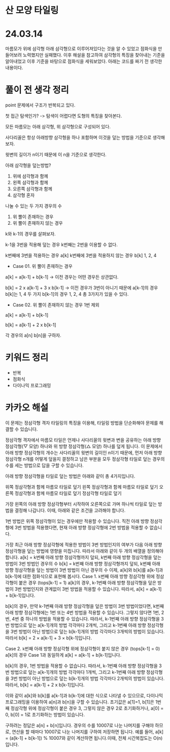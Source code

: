 # 산 모양 타일링

# 24.03.14

마름모가 위에 삼각형 아래 삼각형으로 이루어져있다는 것을 알 수 있었고 점화식을 만들어보려 노력했지만 실패했다. 이후 해설을 참고하여 삼각형의 특징을 찾아내는 기준을 알아내었고 이후 기준을 바탕으로 점화식을 세워보았다. 아래는 코드를 짜기 전 생각한 내용이다.

# 풀이 전 생각 정리

point
문제에서 구조가 반복되고 있다.

첫 접근 탐색인가? -> 탐색이 어렵다면 도형의 특징을 찾아본다.

모든 마름모는 아래 삼각형, 위 삼각형으로 구성되어 있다.

사다리꼴은 항상 아래방향 삼각형을 하나 포함하며 이것을 덮는 방법을 기준으로 생각해보자.

윗변의 길이가 n이기 때문에 이 n을 기준으로 생각한다.

아래 삼각형을 덮는방법?

1. 위에 삼각형과 함께
2. 왼쪽 삼각형과 함께
3. 오른쪽 삼각형과 함께
4. 삼각형 혼자

나눌 수 있는 두 가지 경우의 수

1. 위 뿔이 존재하는 경우
2. 위 뿔이 존재하지 않는 경우

k와 k-1의 경우를 살펴보자.

k-1을 3번을 적용해 덮는 경우 k번째는 2번을 이용할 수 없다.

k번째에 3번을 적용하는 경우 a[k]
k번째에 3번을 적용하지 않는 경우 b[k] 1, 2, 4

- Case 01. 위 뿔이 존재하는 경우

a[k] = a[k-1] + b[k-1] -> 이전 경우는 어떤 경우든 상관없다.

b[k] = 2 x a[k-1] + 3 x b[k-1]
-> 이전 경우가 3번이 아니기 때문에 a[k-1]의 경우 b[k]는 1, 4 두 가지 b[k-1]의 경우 1, 2, 4 총 3가지가 있을 수 있다.

- Case 02. 위 뿔이 존재하지 않는 경우 1번 제외

a[k] = a[k-1] + b[k-1]

b[k] = a[k-1] + 2 x b[k-1]

각 경우의 a[n] b[n]을 구하자.

# 키워드 정리

- 반복
- 점화식
- 다이나믹 프로그래밍

# 카카오 해설

이 문제는 정삼각형 격자 타일링의 특징을 이용해, 타일링 방법을 단순화해야 문제를 해결할 수 있습니다.

정삼각형 격자에서 마름모 타일은 언제나 사다리꼴의 윗변과 변을 공유하는 아래 방향 정삼각형(▽ 모양) 하나와 위 방향 정삼각형(△ 모양) 하나를 덮게 됩니다. 이 문제에서 아래 방향 정삼각형의 개수는 사다리꼴의 윗변의 길이인 n이기 때문에, 먼저 아래 방향 정삼각형 n개를 어떻게 덮을지 결정하고 남은 부분을 모두 정삼각형 타일로 덮는 경우의 수를 세는 방법으로 답을 구할 수 있습니다.

아래 방향 정삼각형을 타일로 덮는 방법은 아래와 같이 총 4가지입니다.

위쪽 정삼각형과 함께 마름모 타일로 덮기
왼쪽 정삼각형과 함께 마름모 타일로 덮기
오른쪽 정삼각형과 함께 마름모 타일로 덮기
정삼각형 타일로 덮기

가장 왼쪽의 아래 방향 정삼각형부터 시작하여 오른쪽으로 가며 하나씩 타일로 덮는 방법을 결정해 나갑니다. 이때, 아래와 같은 조건을 고려해야 합니다.

1번 방법은 위쪽 정삼각형이 있는 경우에만 적용할 수 있습니다.
직전 아래 방향 정삼각형에 3번 방법을 적용했다면, 현재 아래 방향 정삼각형에 2번 방법을 적용할 수 없습니다.

가장 최근 아래 방향 정삼각형에 적용한 방법이 3번 방법인지의 여부가 다음 아래 방향 정삼각형을 덮는 방법에 영향을 미칩니다. 따라서 아래와 같이 두 개의 배열을 정의해야 합니다.
a[k] = k번째 아래 방향 정삼각형까지 덮되, k번째 아래 방향 정삼각형을 덮는 방법이 3번 방법인 경우의 수
b[k] = k번째 아래 방향 정삼각형까지 덮되, k번째 아래 방향 정삼각형을 덮는 방법이 3번 방법이 아닌 경우의 수
이제, a[k]와 b[k]를 a[k-1]과 b[k-1]에 대한 점화식으로 표현해 봅시다.
Case 1. `k`번째 아래 방향 정삼각형 위에 정삼각형이 붙은 경우 (tops[k-1] = 1)
a[k]의 경우, k-1번째 아래 방향 정삼각형을 덮은 방법이 3번 방법인지와 관계없이 3번 방법을 적용할 수 있습니다. 따라서, a[k] = a[k-1] + b[k-1]입니다.

b[k]의 경우, 만약 k-1번째 아래 방향 정삼각형을 덮은 방법이 3번 방법이었다면, k번째 아래 방향 정삼각형에는 1번 또는 4번 방법을 적용할 수 있습니다. 그렇지 않다면 1번, 2번, 4번 중 하나의 방법을 적용할 수 있습니다. 따라서, k-1번째 아래 방향 정삼각형을 3번 방법으로 덮는 a[k-1]개의 방법 각각마다 2개씩, 그리고 k-1번째 아래 방향 정삼각형을 3번 방법이 아닌 방법으로 덮는 b[k-1]개의 방법 각각마다 3개씩의 방법이 있습니다. 따라서 b[k] = 2 × a[k-1] + 3 × b[k-1]입니다.

Case 2. `k`번째 아래 방향 정삼각형 위에 정삼각형이 붙지 않은 경우 (tops[k-1] = 0)
a[k]의 경우 Case 1과 동일하게 a[k] = a[k-1] + b[k-1]입니다.

b[k]의 경우, 1번 방법을 적용할 수 없습니다. 따라서, k-1번째 아래 방향 정삼각형을 3번 방법으로 덮는 a[k-1]개의 방법 각각마다 1개씩, 그리고 k-1번째 아래 방향 정삼각형을 3번 방법이 아닌 방법으로 덮는 b[k-1]개의 방법 각각마다 2개씩의 방법이 있습니다. 따라서, b[k] = a[k-1] + 2 x b[k-1]입니다.

이와 같이 a[k]와 b[k]를 a[k-1]과 b[k-1]에 대한 식으로 나타낼 수 있으므로, 다이나믹 프로그래밍을 이용하여 a[n]과 b[n]을 구할 수 있습니다. 초기값은 a[1]=1, b[1]은 1번째 정삼각형 위에 정삼각형이 붙은 경우 3, 그렇지 않은 경우 2로 초기화하거나, a[0] = 0, b[0] = 1로 초기화하는 방법이 있습니다.

구하려는 정답은 a[n] + b[n]입니다. 경우의 수를 10007로 나눈 나머지를 구해야 하므로, 연산을 할 때마다 10007로 나눈 나머지를 구하여 저장하면 됩니다. 예를 들어, a[k] = (a[k-1] + b[k-1]) % 10007와 같이 계산하면 됩니다.이때, 전체 시간복잡도는 O(n)입니다.
